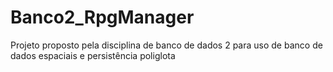 # Banco2_RpgManager
Projeto proposto pela disciplina de banco de dados 2 para uso de banco de dados espaciais e persistência poliglota

